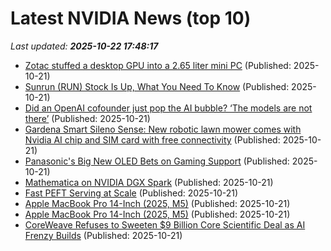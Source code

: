 # Latest NVIDIA News (top 10)
_Last updated: **2025-10-22 17:48:17**_

- [Zotac stuffed a desktop GPU into a 2.65 liter mini PC](https://liliputing.com/zotac-stuffed-a-desktop-gpu-into-a-2-65-liter-mini-pc/) (Published: 2025-10-21)
- [Sunrun (RUN) Stock Is Up, What You Need To Know](https://finance.yahoo.com/news/sunrun-run-stock-know-174042663.html) (Published: 2025-10-21)
- [Did an OpenAI cofounder just pop the AI bubble? ‘The models are not there’](https://fortune.com/2025/10/21/andrej-karpathy-openai-ai-bubble-pop-dwarkesh-patel-interview/) (Published: 2025-10-21)
- [Gardena Smart Sileno Sense: New robotic lawn mower comes with Nvidia AI chip and SIM card with free connectivity](https://www.notebookcheck.net/Gardena-Smart-Sileno-Sense-New-robotic-lawn-mower-comes-with-Nvidia-AI-chip-and-SIM-card-with-free-connectivity.1143686.0.html) (Published: 2025-10-21)
- [Panasonic's Big New OLED Bets on Gaming Support](https://www.cnet.com/tech/home-entertainment/panasonics-big-new-oled-bets-on-gaming-support/) (Published: 2025-10-21)
- [Mathematica on NVIDIA DGX Spark](https://community.wolfram.com/groups/-/m/t/3563034) (Published: 2025-10-21)
- [Fast PEFT Serving at Scale](https://www.databricks.com/blog/fast-peft-serving-scale) (Published: 2025-10-21)
- [Apple MacBook Pro 14-Inch (2025, M5)](https://uk.pcmag.com/laptops/160841/apple-macbook-pro-14-inch-2025-m5) (Published: 2025-10-21)
- [Apple MacBook Pro 14-Inch (2025, M5)](https://me.pcmag.com/en/laptops/33019/apple-macbook-pro-14-inch-2025-m5) (Published: 2025-10-21)
- [CoreWeave Refuses to Sweeten $9 Billion Core Scientific Deal as AI Frenzy Builds](https://finance.yahoo.com/news/coreweave-refuses-sweeten-9-billion-170238059.html) (Published: 2025-10-21)
